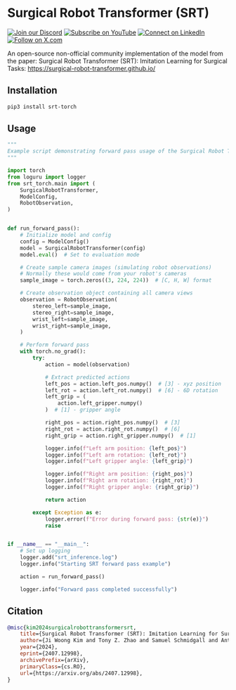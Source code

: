 # Surgical Robot Transformer (SRT)

[![Join our Discord](https://img.shields.io/badge/Discord-Join%20our%20server-5865F2?style=for-the-badge&logo=discord&logoColor=white)](https://discord.gg/agora-999382051935506503) [![Subscribe on YouTube](https://img.shields.io/badge/YouTube-Subscribe-red?style=for-the-badge&logo=youtube&logoColor=white)](https://www.youtube.com/@kyegomez3242) [![Connect on LinkedIn](https://img.shields.io/badge/LinkedIn-Connect-blue?style=for-the-badge&logo=linkedin&logoColor=white)](https://www.linkedin.com/in/kye-g-38759a207/) [![Follow on X.com](https://img.shields.io/badge/X.com-Follow-1DA1F2?style=for-the-badge&logo=x&logoColor=white)](https://x.com/kyegomezb)


An open-source non-official community implementation of the model from the paper: Surgical Robot Transformer (SRT): Imitation Learning for Surgical Tasks: https://surgical-robot-transformer.github.io/


## Installation

```bash
pip3 install srt-torch
```


## Usage

```python
"""
Example script demonstrating forward pass usage of the Surgical Robot Transformer.
"""

import torch
from loguru import logger
from srt_torch.main import (
    SurgicalRobotTransformer,
    ModelConfig,
    RobotObservation,
)


def run_forward_pass():
    # Initialize model and config
    config = ModelConfig()
    model = SurgicalRobotTransformer(config)
    model.eval()  # Set to evaluation mode

    # Create sample camera images (simulating robot observations)
    # Normally these would come from your robot's cameras
    sample_image = torch.zeros((3, 224, 224))  # [C, H, W] format

    # Create observation object containing all camera views
    observation = RobotObservation(
        stereo_left=sample_image,
        stereo_right=sample_image,
        wrist_left=sample_image,
        wrist_right=sample_image,
    )

    # Perform forward pass
    with torch.no_grad():
        try:
            action = model(observation)

            # Extract predicted actions
            left_pos = action.left_pos.numpy()  # [3] - xyz position
            left_rot = action.left_rot.numpy()  # [6] - 6D rotation
            left_grip = (
                action.left_gripper.numpy()
            )  # [1] - gripper angle

            right_pos = action.right_pos.numpy()  # [3]
            right_rot = action.right_rot.numpy()  # [6]
            right_grip = action.right_gripper.numpy()  # [1]

            logger.info(f"Left arm position: {left_pos}")
            logger.info(f"Left arm rotation: {left_rot}")
            logger.info(f"Left gripper angle: {left_grip}")

            logger.info(f"Right arm position: {right_pos}")
            logger.info(f"Right arm rotation: {right_rot}")
            logger.info(f"Right gripper angle: {right_grip}")

            return action

        except Exception as e:
            logger.error(f"Error during forward pass: {str(e)}")
            raise


if __name__ == "__main__":
    # Set up logging
    logger.add("srt_inference.log")
    logger.info("Starting SRT forward pass example")

    action = run_forward_pass()

    logger.info("Forward pass completed successfully")


```


## Citation


```bibtex
@misc{kim2024surgicalrobottransformersrt,
    title={Surgical Robot Transformer (SRT): Imitation Learning for Surgical Tasks}, 
    author={Ji Woong Kim and Tony Z. Zhao and Samuel Schmidgall and Anton Deguet and Marin Kobilarov and Chelsea Finn and Axel Krieger},
    year={2024},
    eprint={2407.12998},
    archivePrefix={arXiv},
    primaryClass={cs.RO},
    url={https://arxiv.org/abs/2407.12998}, 
}
```